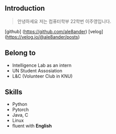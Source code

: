 ## Introduction
> 안녕하세요 저는 컴퓨터학부 22학번 이주영입니다.

[github] (https://github.com/ale8ander)
[velog] (https://velog.io/@ale8ander/posts)

## Belong to
- Intelligence Lab as an intern
- UN Student Assosiation
- L&C (Volunteer Club in KNU)

## Skills
- Python
- Pytorch
- Java, C
- Linux
- fluent with **English**



